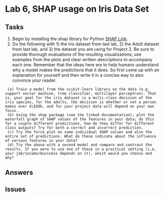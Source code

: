 # Lab 6, SHAP usage on Iris Data Set

## Tasks
   1. Begin by installing the shap library for Python [SHAP Link](https://github.com/slundberg/shap).
   2. Do the following with 1) the Iris dataset from last lab, 2) the Adult dataset from last lab, and 3) the dataset you are using for Project 2. Be sure to provide thorough evaluations of the resulting visualizations; use examples from the plots and clear written descriptions to accompany each one. Remember that the ideas here are to help humans understand why a model makes the predictions that it does. So first come up with an explanation for yourself and then write it in a concise way to also convince your reader.
        
     (a) Train a model from the scikit-learn library on the data (e.g. support vector machine, tree classifier, multilayer perceptron). That is, your goal for the iris dataset is a multi-class decision of the iris species, for the adults, the decision is whether or not a person makes over $\$50k, and for your project data will depend on your own focus.
     (b) Using the shap package (see the linked documentation), plot the waterfall graph of SHAP values of the features in your data; do this for a couple different predictions, how do they differ for different class outputs? Try for both a correct and incorrect prediction.
     (c) Try the force plot on some individual SHAP values and also the entire set of predictions. What do these indicate about the influence of various features in your data?
     (d) Try the above with a second model and compare and contrast the results. If you were to use one of these in a practical setting (i.e. your job/income/business depends on it), which would you choose and why?
        
## Answers

## Issues